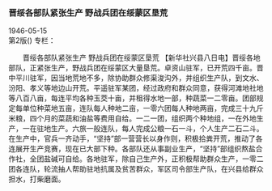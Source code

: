 ### 晋绥各部队紧张生产  野战兵团在绥蒙区垦荒  

1946-05-15  
第2版()
专栏：

　　晋绥各部队紧张生产
    野战兵团在绥蒙区垦荒
    【新华社兴县八日电】晋绥各地部队，正紧张生产，野战兵团在绥蒙区大量垦荒。卓资山驻军，已开荒四千亩。晋中平川驻军，因当地荒地不多，除协助群众修渠浚沟外，并组织生产队，到文水、汾阳、孝义等地边山开荒。平遥驻军某团，经过政府和群众同意，获得河滩地社地等八百八亩，每连平均各种玉茭十亩，并租得水地一部，种蔬菜一二零亩。团部规定每单位种菜地五亩，连队每人种地二亩，一零六团每人种地两亩，完成三十九斤米粮，四个月的菜蔬和油盐等费用自给。一二一团，组织两个种地组，一在外地生产，一在驻地生产。六旅一般连队，每人完成公粮一石一斗，个人生产二石二斗。在生产中，官兵一齐动手，“坚持”部一营营长以身作则，积极拾粪开荒，推动了各连展开生产竞赛，现在已大部下种。各部队还从事副业生产，“坚持”部组织熬盐合作社，全团盐碱可自给。各地驻军，除自己生产外，正积极帮助群众生产，一零二团各连队，轮流抽人帮助驻地抗属及贫苦群众，军区司令部生产队，在兴县给群众担水，打柴磨面。  

